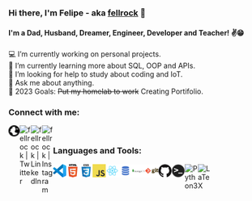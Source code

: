 <!-- 
### Hi there 👋
**fellrock/fellrock** is a ✨ _special_ ✨ repository because its `README.md` (this file) appears on your GitHub profile.
Here are some ideas to get you started:
🔭 I’m currently working on ...
🌱 I’m currently learning ...
👯 I’m looking to collaborate on ...
🤔 I’m looking for help with ...
💬 Ask me about ...
📫 How to reach me: ...
😄 Pronouns: ...
⚡ Fun fact: ...
-->
<!-- - 📫 How to reach me: ... - ⚡ Fun fact: I love to draw and play guitar / drums
- 😄 Pronouns: ... -->
### Hi there, I'm Felipe - aka [fellrock][website] 👋

#### I'm a Dad, Husband, Dreamer, Engineer, Developer and Teacher! :v::grin:
:computer: I’m currently working on personal projects. <br />
:notebook: I’m currently learning more about SQL, OOP and APIs. <br />
:telescope: I’m looking for help to study about coding and IoT. <br />
:speech_balloon: Ask me about anything. <br />
:dart: 2023 Goals: ~~Put my homelab to work~~ Creating Portifolio.

### Connect with me:

[<img align="left" alt="fellrock" width="22px" src="https://raw.githubusercontent.com/iconic/open-iconic/master/svg/globe.svg" />][website]
[<img align="left" alt="fellrock | Twitter" width="22px" src="https://cdn.jsdelivr.net/npm/simple-icons@v3/icons/twitter.svg" />][twitter]
[<img align="left" alt="fellrock | LinkedIn" width="22px" src="https://cdn.jsdelivr.net/npm/simple-icons@v3/icons/linkedin.svg" />][linkedin]
[<img align="left" alt="fellrock | Instagram" width="22px" src="https://cdn.jsdelivr.net/npm/simple-icons@v3/icons/instagram.svg" />][instagram]
<br />

### Languages and Tools:

<img align="left" alt="Visual Studio Code" width="26px" src="https://raw.githubusercontent.com/github/explore/80688e429a7d4ef2fca1e82350fe8e3517d3494d/topics/visual-studio-code/visual-studio-code.png" />
<img align="left" alt="HTML5" width="26px" src="https://raw.githubusercontent.com/github/explore/80688e429a7d4ef2fca1e82350fe8e3517d3494d/topics/html/html.png" />
<img align="left" alt="CSS3" width="26px" src="https://raw.githubusercontent.com/github/explore/80688e429a7d4ef2fca1e82350fe8e3517d3494d/topics/css/css.png" />
<img align="left" alt="JavaScript" width="26px" src="https://raw.githubusercontent.com/github/explore/80688e429a7d4ef2fca1e82350fe8e3517d3494d/topics/javascript/javascript.png" />
<img align="left" alt="React" width="26px" src="https://raw.githubusercontent.com/github/explore/80688e429a7d4ef2fca1e82350fe8e3517d3494d/topics/react/react.png" />
<img align="left" alt="SQL" width="26px" src="https://raw.githubusercontent.com/github/explore/80688e429a7d4ef2fca1e82350fe8e3517d3494d/topics/sql/sql.png" />
<img align="left" alt="MongoDB" width="26px" src="https://raw.githubusercontent.com/github/explore/80688e429a7d4ef2fca1e82350fe8e3517d3494d/topics/mongodb/mongodb.png" />
<img align="left" alt="Git" width="26px" src="https://raw.githubusercontent.com/github/explore/80688e429a7d4ef2fca1e82350fe8e3517d3494d/topics/git/git.png" />
<img align="left" alt="GitHub" width="26px" src="https://raw.githubusercontent.com/github/explore/78df643247d429f6cc873026c0622819ad797942/topics/github/github.png" />
<img align="left" alt="Terminal" width="26px" src="https://raw.githubusercontent.com/github/explore/80688e429a7d4ef2fca1e82350fe8e3517d3494d/topics/terminal/terminal.png" />
<img align="left" alt="Python3" width="26px" src="https://pbs.twimg.com/profile_images/1017313396566290432/H7XJnYZo_400x400.jpg" />
<img align="left" alt="LaTeX" width="26px" src="https://git.kpi.fei.tuke.sk/uploads/-/system/project/avatar/5545/languages-latex.png" />

<br />
<br />

[website]: https://www.kravela.cloud/
[twitter]: https://twitter.com/fellrock
[instagram]: https://instagram.com/fellrock
[linkedin]: https://linkedin.com/in/fellrock

<!-- [<img align="left" alt="MySQL" width="26px" src="https://raw.githubusercontent.com/github/explore/80688e429a7d4ef2fca1e82350fe8e3517d3494d/topics/mysql/mysql.png" />]  -->
<!-- [<img align="left" alt="MongoDB" width="26px" src="https://raw.githubusercontent.com/github/explore/80688e429a7d4ef2fca1e82350fe8e3517d3494d/topics/mongodb/mongodb.png" />] -->
<!-- [<img align="left" alt="Gatsby" width="26px" src="https://raw.githubusercontent.com/github/explore/e94815998e4e0713912fed477a1f346ec04c3da2/topics/gatsby/gatsby.png" />] -->
<!-- [<img align="left" alt="GraphQL" width="26px" src="https://raw.githubusercontent.com/github/explore/80688e429a7d4ef2fca1e82350fe8e3517d3494d/topics/graphql/graphql.png" />] -->
<!-- [<img align="left" alt="Node.js" width="26px" src="https://raw.githubusercontent.com/github/explore/80688e429a7d4ef2fca1e82350fe8e3517d3494d/topics/nodejs/nodejs.png" />] -->
<!-- [<img align="left" alt="Deno" width="26px" src="https://raw.githubusercontent.com/github/explore/361e2821e2dea67711cde99c9c40ed357061cf27/topics/deno/deno.png" />] -->
<!-- [<img align="left" alt="Sass" width="26px" src="https://raw.githubusercontent.com/github/explore/80688e429a7d4ef2fca1e82350fe8e3517d3494d/topics/sass/sass.png" />] 
[<img align="left" alt="Python3" width="26px" src="images/python_icon.png" />]
[<img align="left" alt="LaTeX" width="26px" src="images/latex_icon.png" />]
-->

